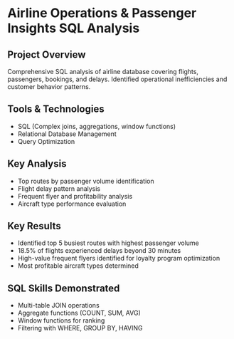 # Airline Operations & Passenger Insights SQL Analysis

## Project Overview
Comprehensive SQL analysis of airline database covering flights, passengers, bookings, and delays. Identified operational inefficiencies and customer behavior patterns.

## Tools & Technologies
- SQL (Complex joins, aggregations, window functions)
- Relational Database Management
- Query Optimization

## Key Analysis
- Top routes by passenger volume identification
- Flight delay pattern analysis
- Frequent flyer and profitability analysis
- Aircraft type performance evaluation

## Key Results
- Identified top 5 busiest routes with highest passenger volume
- 18.5% of flights experienced delays beyond 30 minutes
- High-value frequent flyers identified for loyalty program optimization
- Most profitable aircraft types determined

## SQL Skills Demonstrated
- Multi-table JOIN operations
- Aggregate functions (COUNT, SUM, AVG)
- Window functions for ranking
- Filtering with WHERE, GROUP BY, HAVING
